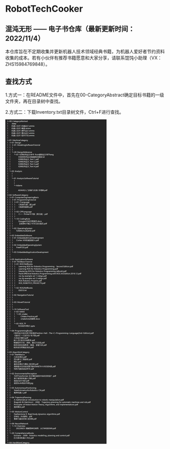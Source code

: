 # RobotTechCooker

## 混沌无形 —— 电子书仓库（最新更新时间：2022/11/4）

本仓库旨在不定期收集并更新机器人技术领域经典书籍，为机器人爱好者节约资料收集的成本。若有小伙伴有推荐书籍愿意和大家分享，请联系馄饨小助理（VX：ZHS15984769848）。

## 查找方式

1.方式一：在README文件中，首先在00-CategoryAbstract确定目标书籍的一级文件夹，再在目录树中查找。

2.方式二：下载Inventory.txt目录树文件，Ctrl+F进行查找。

![](assets/Inventory.png)
